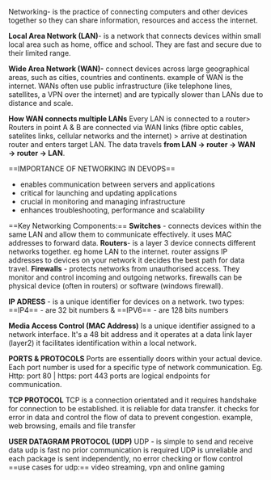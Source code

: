 
Networking- is the practice of connecting computers and other devices together so they can share information, resources and access the internet.

**Local Area Network (LAN)**- is a network that connects devices within small local area such as home, office and school.
They are fast and secure due to their limited range.

**Wide Area Network (WAN)-** connect devices across large geographical areas, such as cities, countries and continents. example of WAN is the internet.
WANs often use public infrastructure (like telephone lines, satellites, a VPN over the internet) and are typically slower than LANs due to distance and scale.

**How WAN connects multiple LANs**
Every LAN is connected to a router> Routers in point A & B are connected via WAN links (fibre optic cables, satelites links, cellular networks and the internet) > arrive at destination router and enters target LAN. 
The data travels **from LAN → router → WAN → router → LAN**.

==IMPORTANCE OF NETWORKING IN DEVOPS== 
 * enables communication between servers and applications
 * critical for launching and updating applications 
 * crucial in monitoring and managing infrastructure
 * enhances troubleshooting, performance and scalability

==Key Networking Components:==
**Switches** - connects devices within the same LAN and allow them to communicate effectively.
it uses MAC addresses to forward data.
**Routers**- is a layer 3 device connects different networks together. eg home LAN to the internet.
router assigns IP addresses to devices on your network
it decides the best path for data travel.
**Firewalls** - protects networks from unauthorised access. They monitor and control incoming and outgoing networks. firewalls can be physical device (often in routers) or software (windows firewall).

**IP ADRESS** - is a unique identifier for devices on a network.
two types:
==IP4== -  are 32 bit numbers &  ==IPV6== - are 128 bits numbers 

**Media Access Control (MAC Address)**
Is a unique identifier assigned to a network interface.
It's a 48 bit address and it operates at a data link layer (layer2)
it facilitates identification within a local network.

**PORTS & PROTOCOLS** 
Ports are essentially doors within your actual device. Each port number is used for a specific type of network communication. Eg. Http: port 80 | https: port 443 
ports are logical endpoints for communication.

**TCP PROTOCOL**
TCP is a connection orientated and it requires handshake for connection to be established.
it is reliable for data transfer.
it checks for error in data and control the flow of data to prevent congestion.
example, web browsing, emails and file transfer 

**USER DATAGRAM PROTOCOL (UDP)**
UDP - is simple to send and receive data 
udp is fast
no prior communication is required 
UDP is unreliable and each package is sent independently, no error checking or flow control 
==use cases for udp:==
video streaming, vpn and online gaming 




